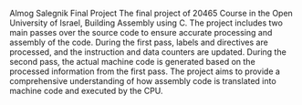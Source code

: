 Almog Salegnik Final Project
The final project of 20465 Course in the Open University of Israel, Building Assembly using C.
The project includes two main passes over the source code to ensure accurate processing and assembly of the code.
During the first pass, labels and directives are processed, and the instruction and data counters are updated.
During the second pass, the actual machine code is generated based on the processed information from the first pass.
The project aims to provide a comprehensive understanding of how assembly code is translated into machine code and executed by the CPU.

